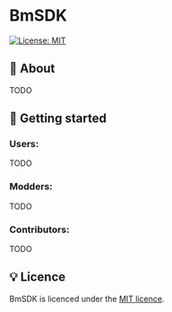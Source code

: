 # BmSDK
[![License: MIT](https://img.shields.io/badge/License-MIT-green.svg)](LICENSE.md)

## 📖 About
TODO

## 🚀 Getting started
### Users:
TODO

### Modders:
TODO

### Contributors:
TODO

## 💡 Licence
BmSDK is licenced under the [MIT licence](LICENSE.md).
